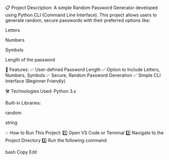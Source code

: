 📋 Project Description:
A simple Random Password Generator developed using Python CLI (Command Line Interface).
This project allows users to generate random, secure passwords with their preferred options like:

Letters

Numbers

Symbols

Length of the password

🚀 Features:
✅ User-defined Password Length
✅ Option to Include Letters, Numbers, Symbols
✅ Secure, Random Password Generation
✅ Simple CLI Interface (Beginner Friendly)

🛠️ Technologies Used:
Python 3.x

Built-in Libraries:

random

string

💡 How to Run This Project:
1️⃣ Open VS Code or Terminal
2️⃣ Navigate to the Project Directory
3️⃣ Run the following command:

bash
Copy
Edit


